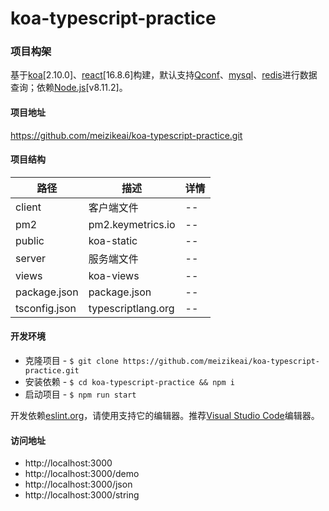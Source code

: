 # koa-typescript-practice

### 项目构架

基于[koa](https://koajs.com)[2.10.0]、[react](https://reactjs.org)[16.8.6]构建，默认支持[Qconf](https://github.com/Qihoo360/QConf)、[mysql](https://www.npmjs.com/package/mysql)、[redis](https://www.npmjs.com/package/redis)进行数据查询；依赖[Node.js](https://nodejs.org)[v8.11.2]。

#### 项目地址

https://github.com/meizikeai/koa-typescript-practice.git

#### 项目结构

| 路径          | 描述               | 详情 |
| ------------- | ------------------ | ---- |
| client        | 客户端文件         | --   |
| pm2           | pm2.keymetrics.io  | --   |
| public        | koa-static         | --   |
| server        | 服务端文件         | --   |
| views         | koa-views          | --   |
| package.json  | package.json       | --   |
| tsconfig.json | typescriptlang.org | --   |

#### 开发环境

- 克隆项目 - `$ git clone https://github.com/meizikeai/koa-typescript-practice.git`
- 安装依赖 - `$ cd koa-typescript-practice && npm i`
- 启动项目 - `$ npm run start`

开发依赖[eslint.org](https://eslint.org)，请使用支持它的编辑器。推荐[Visual Studio Code](https://code.visualstudio.com)编辑器。

#### 访问地址
  - http://localhost:3000
  - http://localhost:3000/demo
  - http://localhost:3000/json
  - http://localhost:3000/string
